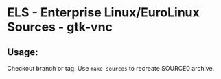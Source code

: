 # ELS - Enterprise Linux/EuroLinux Sources - gtk-vnc
 
## Usage:
  Checkout branch or tag. Use `make sources` to recreate  SOURCE0 archive.
